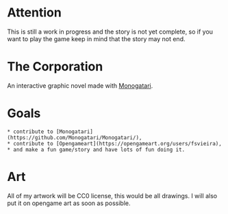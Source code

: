 # Attention
This is still a work in progress and the story is not yet complete, so if you want to play the game
keep in mind that the story may not end.

# The Corporation
An interactive graphic novel made with [Monogatari](https://github.com/Monogatari/Monogatari/).

# Goals

    * contribute to [Monogatari](https://github.com/Monogatari/Monogatari/),
    * contribute to [Opengameart](https://opengameart.org/users/fsvieira),
    * and make a fun game/story and have lots of fun doing it.

# Art 
All of my artwork will be CC0 license, this would be all drawings. I will also put it on opengame art as soon as possible. 
